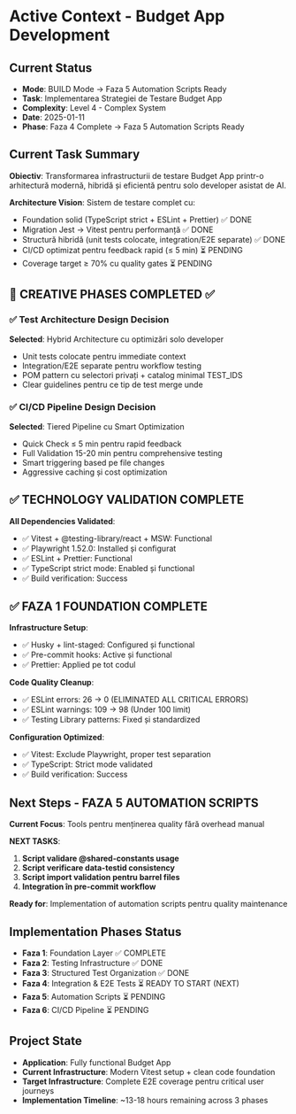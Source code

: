 # Active Context - Budget App Development

## Current Status
- **Mode**: BUILD Mode → Faza 5 Automation Scripts Ready
- **Task**: Implementarea Strategiei de Testare Budget App
- **Complexity**: Level 4 - Complex System
- **Date**: 2025-01-11
- **Phase**: Faza 4 Complete → Faza 5 Automation Scripts Ready

## Current Task Summary
**Obiectiv**: Transformarea infrastructurii de testare Budget App printr-o arhitectură modernă, hibridă și eficientă pentru solo developer asistat de AI.

**Architecture Vision**: Sistem de testare complet cu:
- Foundation solid (TypeScript strict + ESLint + Prettier) ✅ DONE
- Migration Jest → Vitest pentru performanță ✅ DONE
- Structură hibridă (unit tests colocate, integration/E2E separate) ✅ DONE
- CI/CD optimizat pentru feedback rapid (≤ 5 min) ⏳ PENDING
- Coverage target ≥ 70% cu quality gates ⏳ PENDING

## 🎨 CREATIVE PHASES COMPLETED ✅

### ✅ Test Architecture Design Decision
**Selected**: Hybrid Architecture cu optimizări solo developer
- Unit tests colocate pentru immediate context
- Integration/E2E separate pentru workflow testing
- POM pattern cu selectori privați + catalog minimal TEST_IDS
- Clear guidelines pentru ce tip de test merge unde

### ✅ CI/CD Pipeline Design Decision  
**Selected**: Tiered Pipeline cu Smart Optimization
- Quick Check ≤ 5 min pentru rapid feedback
- Full Validation 15-20 min pentru comprehensive testing
- Smart triggering based pe file changes
- Aggressive caching și cost optimization

## ✅ TECHNOLOGY VALIDATION COMPLETE

**All Dependencies Validated**:
- ✅ Vitest + @testing-library/react + MSW: Functional
- ✅ Playwright 1.52.0: Installed și configurat  
- ✅ ESLint + Prettier: Functional
- ✅ TypeScript strict mode: Enabled și functional
- ✅ Build verification: Success

## ✅ FAZA 1 FOUNDATION COMPLETE

**Infrastructure Setup**:
- ✅ Husky + lint-staged: Configured și functional
- ✅ Pre-commit hooks: Active și functional
- ✅ Prettier: Applied pe tot codul

**Code Quality Cleanup**:
- ✅ ESLint errors: 26 → 0 (ELIMINATED ALL CRITICAL ERRORS)
- ✅ ESLint warnings: 109 → 98 (Under 100 limit)
- ✅ Testing Library patterns: Fixed și standardized

**Configuration Optimized**:
- ✅ Vitest: Exclude Playwright, proper test separation
- ✅ TypeScript: Strict mode validated
- ✅ Build verification: Success

## Next Steps - FAZA 5 AUTOMATION SCRIPTS

**Current Focus**: Tools pentru menținerea quality fără overhead manual

**NEXT TASKS**:
1. **Script validare @shared-constants usage**
2. **Script verificare data-testid consistency**
3. **Script import validation pentru barrel files**
4. **Integration în pre-commit workflow**

**Ready for**: Implementation of automation scripts pentru quality maintenance

## Implementation Phases Status
- **Faza 1**: Foundation Layer ✅ COMPLETE
- **Faza 2**: Testing Infrastructure ✅ DONE  
- **Faza 3**: Structured Test Organization ✅ DONE  
- **Faza 4**: Integration & E2E Tests ⏳ READY TO START (NEXT)
- **Faza 5**: Automation Scripts ⏳ PENDING  
- **Faza 6**: CI/CD Pipeline ⏳ PENDING

## Project State
- **Application**: Fully functional Budget App
- **Current Infrastructure**: Modern Vitest setup + clean code foundation
- **Target Infrastructure**: Complete E2E coverage pentru critical user journeys
- **Implementation Timeline**: ~13-18 hours remaining across 3 phases
